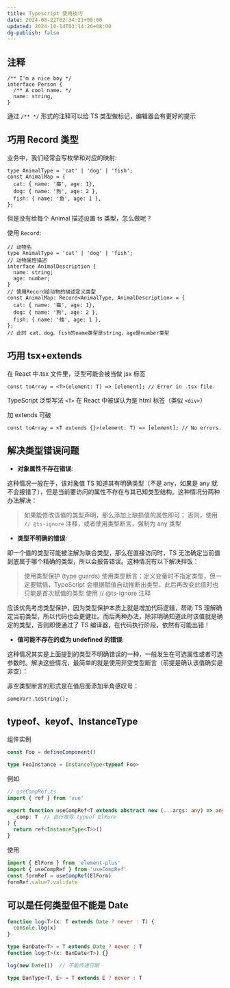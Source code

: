 ```yaml
---
title: Typescript 使用技巧
date: 2024-08-22T02:34:21+08:00
updated: 2024-10-14T03:14:26+08:00
dg-publish: false
---
```


## 注释

```
/** I'm a nice boy */
interface Person {
  /** A cool name. */
  name: string,
}
```

通过 `/** */` 形式的注释可以给 TS 类型做标记，编辑器会有更好的提示

## 巧用 Record 类型

业务中，我们经常会写枚举和对应的映射:

```
type AnimalType = 'cat' | 'dog' | 'fish';
const AnimalMap = {
  cat: { name: '猫', age: 1},
  dog: { name: '狗', age: 2 },
  fish: { name: '鱼', age: 1 },
};
```

但是没有给每个 Animal 描述设置 ts 类型，怎么做呢？

使用 `Record`:

```
// 动物名
type AnimalType = 'cat' | 'dog' | 'fish';
// 动物属性描述
interface AnimalDescription {
  name: string;
  age: number;
}
// 使用Record给动物的描述定义类型
const AnimalMap: Record<AnimalType, AnimalDescription> = {
  cat: { name: '猫', age: 1},
  dog: { name: '狗', age: 2 },
  fish: { name: '蛙', age: 1 },
};
// 此时 cat、dog、fish的name类型是string，age是number类型
```

## 巧用 tsx+extends

在 React 中.tsx 文件里，泛型可能会被当做 jsx 标签

```
const toArray = <T>(element: T) => [element]; // Error in .tsx file.
```

TypeScript 泛型写法 `<T>` 在 React 中被误认为是 html 标签（类似 `<div>`）

加 extends 可破

```
const toArray = <T extends {}>(element: T) => [element]; // No errors.
```

## 解决类型错误问题

- **对象属性不存在错误**:

这种情况一般在于，该对象值 TS 知道其有明确类型（不是 any，如果是 any 就不会报错了），但是当前要访问的属性不存在与其已知类型结构。这种情况分两种办法解决：

> 如果能修改该值的类型声明，那么添加上缺损值的属性即可；
> 否则，使用 `// @ts-ignore` 注释，或者使用类型断言，强制为 any 类型

- **类型不明确的错误**:

即一个值的类型可能被注解为联合类型，那么在直接访问时，TS 无法确定当前值到底属于哪个精确的类型，所以会报告错误。这种情况有以下解决拌饭：

> 使用类型保护 (type guards)
> 使用类型断言：定义变量时不指定类型，但一定要赋值，TypeScript 会根据赋值自动推断出类型，此后再改变此值时也只能是首次赋值的类型
> 使用 // @ts-ignore 注释

应该优先考虑类型保护，因为类型保护本质上就是增加代码逻辑，帮助 TS 理解确定当前类型，所以代码也会更健壮。而后两种办法，除非明确知道此时该值就是确定的类型，否则即使通过了 TS 编译器，在代码执行阶段，依然有可能出错！

- **值可能不存在的或为 undefined 的错误**:

这种情况其实是上面提到的类型不明确错误的一种，一般发生在可选属性或者可选参数时。解决这些情况，最简单的就是使用非空类型断言（前提是确认该值确实是非空）：

非空类型断言的形式是在值后面添加半角感叹号：

```
someVar!.toString();
```

## typeof、keyof、InstanceType

组件实例

```ts
const Foo = defineComponent()

type FooInstance = InstanceType<typeof Foo>
```

例如

```ts
// useCompRef.ts
import { ref } from 'vue'

export function useCompRef<T extends abstract new (...args: any) => any>(
  _comp: T  // 自行推导 typeof ElForm
) {
  return ref<InstanceType<T>>()
}
```

使用

```ts
import { ElForm } from 'element-plus'
import { useCompRef } from 'useCompRef'
const formRef = useCompRef(ElForm)
formRef.value?.validate
```

## 可以是任何类型但不能是 Date

```ts
function log<T>(x: T extends Date ? never : T) {
  console.log(x)
}

type BanDate<T> = T extends Date ? never : T
function log<T>(x: BanDate<T>) {}

log(new Date())  // 不能传递日期

type BanType<T, E> = T extends E ? never : T
```
